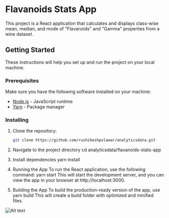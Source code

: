 # Flavanoids Stats App

This project is a React application that calculates and displays class-wise mean, median, and mode of "Flavanoids" and "Gamma" properties from a wine dataset.

## Getting Started

These instructions will help you set up and run the project on your local machine.

### Prerequisites

Make sure you have the following software installed on your machine:

- [Node.js](https://nodejs.org/) - JavaScript runtime
- [Yarn](https://yarnpkg.com/) - Package manager

### Installing

1. Clone the repository:

   ```bash
   git clone https://github.com/rushikeshpolawar/analyticsdata.git

2. Navigate to the project directory
    cd analyticsdata/flavanoids-stats-app

3. Install dependencies
    yarn install

4. Running the App
    To run the React application, use the following command:
        yarn start
    This will start the development server, and you can view the app in your browser at http://localhost:3000.

5. Building the App
    To build the production-ready version of the app, use
        yarn build
    This will create a build folder with optimized and minified files.

  ![Alt text](image.png)  

